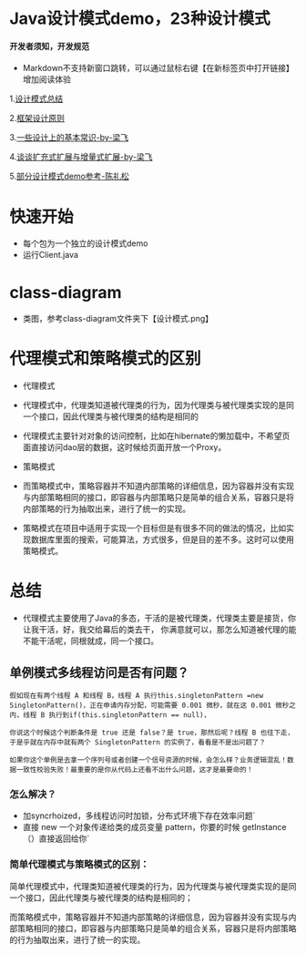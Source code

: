 # Java设计模式demo，23种设计模式

#### 开发者须知，开发规范

* Markdown不支持新窗口跳转，可以通过鼠标右键【在新标签页中打开链接】增加阅读体验

1.[设计模式总结](http://blog.tolvyou.cn/2018/10/29/design-mode-review)

2.[框架设计原则](http://blog.tolvyou.cn/2018/10/27/design-framework-principles)

3.[一些设计上的基本常识-by-梁飞](http://javatar.iteye.com/blog/706098)

4.[谈谈扩充式扩展与增量式扩展-by-梁飞](http://javatar.iteye.com/blog/690845)

5.[部分设计模式demo参考-陈礼松](https://blog.csdn.net/a291382932/article/details/52809355)


# 快速开始
- 每个包为一个独立的设计模式demo
- 运行Client.java

# class-diagram
- 类图，参考class-diagram文件夹下【设计模式.png】

# 代理模式和策略模式的区别
- 代理模式 
- 代理模式中，代理类知道被代理类的行为，因为代理类与被代理类实现的是同一个接口，因此代理类与被代理类的结构是相同的

- 代理模式主要针对对象的访问控制，比如在hibernate的懒加载中，不希望页面直接访问dao层的数据，这时候给页面开放一个Proxy。

- 策略模式 
- 而策略模式中，策略容器并不知道内部策略的详细信息，因为容器并没有实现与内部策略相同的接口，即容器与内部策略只是简单的组合关系，容器只是将内部策略的行为抽取出来，进行了统一的实现。

- 策略模式在项目中适用于实现一个目标但是有很多不同的做法的情况，比如实现数据库里面的搜索，可能算法，方式很多，但是目的差不多。这时可以使用策略模式。

# 总结
- 代理模式主要使用了Java的多态，干活的是被代理类，代理类主要是接货，你让我干活，好，我交给幕后的类去干， 你满意就可以，那怎么知道被代理的能不能干活呢，同根就成，同一个接口。

## 单例模式多线程访问是否有问题？

`假如现在有两个线程 A 和线程 B，线程 A 执行this.singletonPattern =new SingletonPattern()，正在申请内存分配，可能需要 0.001 微秒，就在这 0.001 微秒之内，线程 B 执行到if(this.singletonPattern == null)，`

`你说这个时候这个判断条件是 true 还是 false？是 true，那然后呢？线程 B 也往下走，于是乎就在内存中就有两个 SingletonPattern 的实例了，看看是不是出问题了？`

`如果你这个单例是去拿一个序列号或者创建一个信号资源的时候，会怎么样？业务逻辑混乱！数据一致性校验失败！最重要的是你从代码上还看不出什么问题，这才是最要命的！`

### 怎么解决？
* 加syncrhoized，多线程访问时加锁，分布式环境下存在效率问题`
* 直接 new 一个对象传递给类的成员变量 pattern，你要的时候 getInstance（）直接返回给你`

### 简单代理模式与策略模式的区别： 

简单代理模式中，代理类知道被代理类的行为，因为代理类与被代理类实现的是同一个接口，因此代理类与被代理类的结构是相同的； 

而策略模式中，策略容器并不知道内部策略的详细信息，因为容器并没有实现与内部策略相同的接口，即容器与内部策略只是简单的组合关系，容器只是将内部策略的行为抽取出来，进行了统一的实现。

